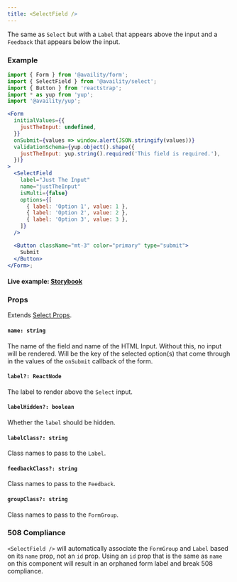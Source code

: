 ```yaml
---
title: <SelectField />
---
```


The same as `Select` but with a `Label` that appears above the input and a `Feedback` that appears below the input.

### Example

```jsx live=true viewCode=true
import { Form } from '@availity/form';
import { SelectField } from '@availity/select';
import { Button } from 'reactstrap';
import * as yup from 'yup';
import '@availity/yup';

<Form
  initialValues={{
    justTheInput: undefined,
  }}
  onSubmit={values => window.alert(JSON.stringify(values))}
  validationSchema={yup.object().shape({
    justTheInput: yup.string().required('This field is required.'),
  })}
>
  <SelectField
    label="Just The Input"
    name="justTheInput"
    isMulti={false}
    options={[
      { label: 'Option 1', value: 1 },
      { label: 'Option 2', value: 2 },
      { label: 'Option 3', value: 3 },
    ]}
  />

  <Button className="mt-3" color="primary" type="submit">
    Submit
  </Button>
</Form>;
```

#### Live example: <a href="https://availity.github.io/availity-react/storybook/?path=/story/formik-select--selectfield"> Storybook</a>

### Props

Extends [Select Props](/form/select/components/select/#props).

#### `name: string`

The name of the field and name of the HTML Input. Without this, no input will be rendered. Will be the key of the selected option(s) that come through in the values of the `onSubmit` callback of the form.

#### `label?: ReactNode`

The label to render above the `Select` input.

#### `labelHidden?: boolean`

Whether the `label` should be hidden.

#### `labelClass?: string`

Class names to pass to the `Label`.

#### `feedbackClass?: string`

Class names to pass to the `Feedback`.

#### `groupClass?: string`

Class names to pass to the `FormGroup`.

### 508 Compliance

`<SelectField />` will automatically associate the `FormGroup` and `Label` based on its `name` prop, not an `id` prop. Using an `id` prop that is the same as `name` on this component will result in an orphaned form label and break 508 compliance.
